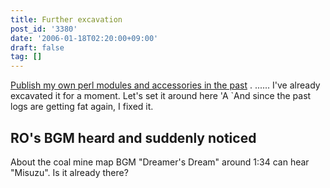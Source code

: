 ```yaml
---
title: Further excavation
post_id: '3380'
date: '2006-01-18T02:20:00+09:00'
draft: false
tag: []
---
```


[Publish my own perl modules and accessories in the past](/category/products/apps?tag=forweb) . ...... I've already excavated it for a moment. Let's set it around here 'A `And since the past logs are getting fat again, I fixed it.

## RO's BGM heard and suddenly noticed

About the coal mine map BGM "Dreamer's Dream" around 1:34 can hear "Misuzu". Is it already there?